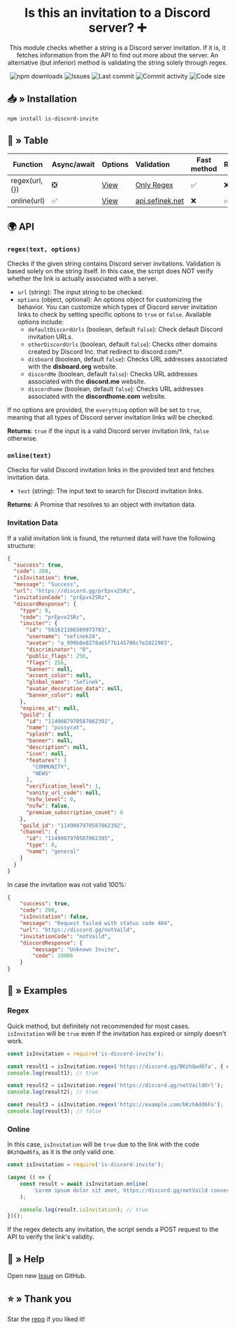<div align="center">
    <h1>Is this an invitation to a Discord server? ➕</h1>
    <p>
        This module checks whether a string is a Discord server invitation.
        If it is, it fetches information from the API to find out more about the server.
        An alternative (but inferior) method is validating the string solely through regex.
    </p>
    <a href="https://www.npmjs.com/package/is-discord-invite" target="_blank" title="is-discord-invite - npm" style="text-decoration:none">
        <img src="https://img.shields.io/npm/dt/is-discord-invite.svg?maxAge=3600" alt="npm downloads">
        <img src="https://img.shields.io/github/issues/sefinek24/is-discord-invite" alt="Issues">
        <img src="https://img.shields.io/github/last-commit/sefinek24/is-discord-invite" alt="Last commit">
        <img src="https://img.shields.io/github/commit-activity/w/sefinek24/is-discord-invite" alt="Commit activity">
        <img src="https://img.shields.io/github/languages/code-size/sefinek24/is-discord-invite" alt="Code size">
    </a>
</div>

## 📥 » Installation
```bash
npm install is-discord-invite
```

## 🤔 » Table

| Function       | Async/await | Options                    | Validation                                 | Fast method | Reliability | Recommended |
|----------------|:------------|----------------------------|:-------------------------------------------|-------------|-------------|:------------|
| regex(url, {}) | ❎           | [View](#regextext-options) | [Only Regex](grex.md)                      | ✅           | ❌           | ❌           |
| online(url)    | ✅           | [View](#onlinetext)        | [api.sefinek.net](https://api.sefinek.net) | ❌           | ✅           | ✅           |


## 🌍 API
### `regex(text, options)`
Checks if the given string contains Discord server invitations. Validation is based solely on the string itself. In this case, the script does NOT verify whether the link is actually associated with a server.

- `url` (string): The input string to be checked.
- `options` (object, optional): An options object for customizing the behavior. You can customize which types of Discord server invitation links to check by setting specific options to `true` or `false`. Available options include:
    - `defaultDiscordUrls` (boolean, default `false`): Check default Discord invitation URLs.
    - `otherDiscordUrls` (boolean, default `false`): Checks other domains created by Discord Inc. that redirect to discord.com/*.
    - `disboard` (boolean, default `false`): Checks URL addresses associated with the **disboard.org** website.
    - `discordMe` (boolean, default `false`): Checks URL addresses associated with the **discord.me** website.
    - `discordhome` (boolean, default `false`): Checks URL addresses associated with the **discordhome.com** website.

If no options are provided, the `everything` option will be set to `true`, meaning that all types of Discord server invitation links will be checked.

**Returns**: `true` if the input is a valid Discord server invitation link, `false` otherwise.


### `online(text)`
Checks for valid Discord invitation links in the provided text and fetches invitation data.

- `text` (string): The input text to search for Discord invitation links.

**Returns**: A Promise that resolves to an object with invitation data.


### Invitation Data
If a valid invitation link is found, the returned data will have the following structure:

```json
{
  "success": true,
  "code": 200,
  "isInvitation": true,
  "message": "Success",
  "url": "https://discord.gg/prEpvx2SRz",
  "invitationCode": "prEpvx2SRz",
  "discordResponse": {
    "type": 0,
    "code": "prEpvx2SRz",
    "inviter": {
      "id": "561621386569973783",
      "username": "sefinek24",
      "avatar": "a_999b0e0278a65f7b145706c7e2822903",
      "discriminator": "0",
      "public_flags": 256,
      "flags": 256,
      "banner": null,
      "accent_color": null,
      "global_name": "Sefinek",
      "avatar_decoration_data": null,
      "banner_color": null
    },
    "expires_at": null,
    "guild": {
      "id": "1149087970587062392",
      "name": "pussycat",
      "splash": null,
      "banner": null,
      "description": null,
      "icon": null,
      "features": [
        "COMMUNITY",
        "NEWS"
      ],
      "verification_level": 1,
      "vanity_url_code": null,
      "nsfw_level": 0,
      "nsfw": false,
      "premium_subscription_count": 0
    },
    "guild_id": "1149087970587062392",
    "channel": {
      "id": "1149087970587062395",
      "type": 0,
      "name": "general"
    }
  }
}
```

In case the invitation was not valid 100%:
```json
{
    "success": true,
    "code": 200,
    "isInvitation": false,
    "message": "Request failed with status code 404",
    "url": "https://discord.gg/notVaild",
    "invitationCode": "notVaild",
    "discordResponse": {
        "message": "Unknown Invite",
        "code": 10006
    }
}
```


## 📄 » Examples

### Regex
Quick method, but definitely not recommended for most cases. `isInvitation` will be `true` even if the invitation has expired or simply doesn't work.

```js
const isInvitation = require('is-discord-invite');

const result1 = isInvitation.regex('https://discord.gg/BKzhQwd6fa', { everything: true }); // Example with `everything` option
console.log(result1); // true

const result2 = isInvitation.regex('https://discord.gg/notVaildUrl');
console.log(result2); // true

const result3 = isInvitation.regex('https://example.com/bKzhAdd6Fa');
console.log(result3); // false
```

### Online
In this case, `isInvitation` will be `true` due to the link with the code `BKzhQwd6fa`, as it is the only valid one.  

```js
const isInvitation = require('is-discord-invite');

(async () => {
    const result = await isInvitation.online(
        'Lorem ipsum dolor sit amet, https://discord.gg/notVaild consectetur adipiscing elit, sed do eiusmod tempor incididunt ut labore et dolore magna https://discord.gg/BKzhQwd6fa aliqua.',
    );

    console.log(result.isInvitation); // true
})();
```
If the regex detects any invitation, the script sends a POST request to the API to verify the link's validity.


## 🤝 » Help
Open new [Issue](https://github.com/sefinek24/is-discord-invite/issues/new) on GitHub.

## ⭐ » Thank you
Star the [repo](https://github.com/sefinek24/is-discord-invite) if you liked it!
